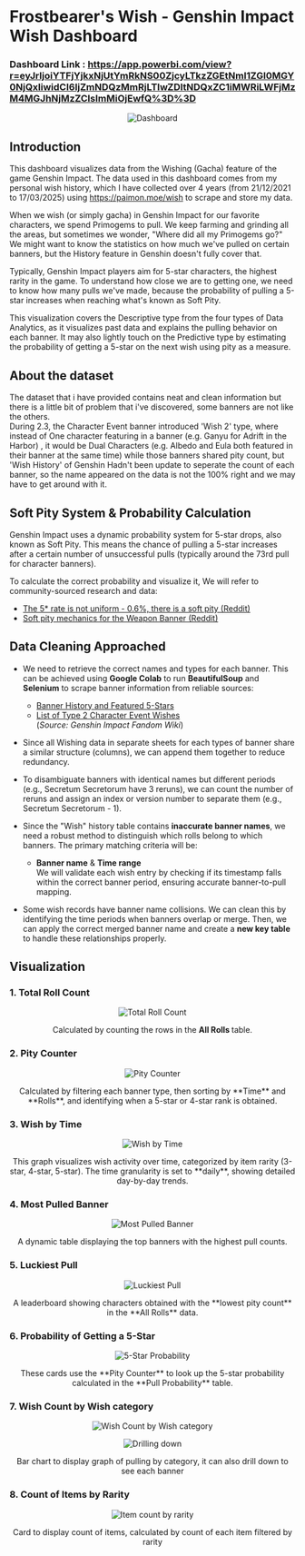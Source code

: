 # Frostbearer's Wish - Genshin Impact Wish Dashboard

### Dashboard Link : https://app.powerbi.com/view?r=eyJrIjoiYTFjYjkxNjUtYmRkNS00ZjcyLTkzZGEtNmI1ZGI0MGY0NjQxIiwidCI6IjZmNDQzMmRjLTIwZDItNDQxZC1iMWRiLWFjMzM4MGJhNjMzZCIsImMiOjEwfQ%3D%3D
<p align="center">
  <img src="https://github.com/user-attachments/assets/6b816186-c02f-4b79-8b22-53094b59e7df" alt="Dashboard" />
</p>


## Introduction

This dashboard visualizes data from the Wishing (Gacha) feature of the game Genshin Impact. The data used in this dashboard comes from my personal wish history, which I have collected over 4 years (from 21/12/2021 to 17/03/2025) using https://paimon.moe/wish to scrape and store my data.

When we wish (or simply gacha) in Genshin Impact for our favorite characters, we spend Primogems to pull. We keep farming and grinding all the areas, but sometimes we wonder, "Where did all my Primogems go?" We might want to know the statistics on how much we've pulled on certain banners, but the History feature in Genshin doesn't fully cover that.

Typically, Genshin Impact players aim for 5-star characters, the highest rarity in the game. To understand how close we are to getting one, we need to know how many pulls we've made, because the probability of pulling a 5-star increases when reaching what's known as Soft Pity.

This visualization covers the Descriptive type from the four types of Data Analytics, as it visualizes past data and explains the pulling behavior on each banner. It may also lightly touch on the Predictive type by estimating the probability of getting a 5-star on the next wish using pity as a measure.

## About the dataset

The dataset that i have provided contains neat and clean information but there is a little bit of problem that i've discovered, some banners are not like the others.   
During 2.3, the Character Event banner introduced 'Wish 2' type, where instead of One character featuring in a banner (e.g. Ganyu for Adrift in the Harbor) , it would be Dual Characters (e.g. Albedo and Eula both featured in their banner at the same time) while those banners shared pity count, but 'Wish History' of Genshin Hadn't been update to seperate the count of each banner, so the name appeared on the data is not the 100% right and we may have to get around with it.

## Soft Pity System & Probability Calculation
Genshin Impact uses a dynamic probability system for 5-star drops, also known as Soft Pity. This means the chance of pulling a 5-star increases after a certain number of unsuccessful pulls (typically around the 73rd pull for character banners).

To calculate the correct probability and visualize it, We will refer to community-sourced research and data:
- [The 5\* rate is not uniform - 0.6%, there is a soft pity (Reddit)](https://www.reddit.com/r/Genshin_Impact/comments/jo9d9d/the_5_rate_is_not_uniform_06_there_is_a_soft_pity/)
- [Soft pity mechanics for the Weapon Banner (Reddit)](https://www.reddit.com/r/Genshin_Impact/comments/1frlf11/what_is_the_soft_pity_for_the_weapon_banner/)


## Data Cleaning Approached

- We need to retrieve the correct names and types for each banner. This can be achieved using **Google Colab** to run **BeautifulSoup** and **Selenium** to scrape banner information from reliable sources:
  - [Banner History and Featured 5-Stars](https://genshin-impact.fandom.com/wiki/Wish/History)  
  - [List of Type 2 Character Event Wishes](https://genshin-impact.fandom.com/wiki/Category:Character_Event_Wishes-2)  
  (*Source: Genshin Impact Fandom Wiki*)

- Since all Wishing data in separate sheets for each types of banner share a similar structure (columns), we can append them together to reduce redundancy.

- To disambiguate banners with identical names but different periods (e.g., Secretum Secretorum have 3 reruns), we can count the number of reruns and assign an index or version number to separate them (e.g., Secretum Secretorum - 1).

- Since the "Wish" history table contains **inaccurate banner names**, we need a robust method to distinguish which rolls belong to which banners. The primary matching criteria will be:
  - **Banner name** & **Time range**  
  We will validate each wish entry by checking if its timestamp falls within the correct banner period, ensuring accurate banner-to-pull mapping.

- Some wish records have banner name collisions. We can clean this by identifying the time periods when banners overlap or merge. Then, we can apply the correct merged banner name and create a **new key table** to handle these relationships properly.

## Visualization
### 1. Total Roll Count
<p align="center">
  <img src="https://github.com/user-attachments/assets/b42b69ac-f193-4941-8103-932f47b165b8" alt="Total Roll Count" />
</p>

<p align="center">
  Calculated by counting the rows in the <b> All Rolls </b> table.
</p>

### 2. Pity Counter
<p align="center">
  <img src="https://github.com/user-attachments/assets/efcb92dd-09f1-4189-bebe-0e82ecbc68ad" alt="Pity Counter" />
</p>

<p align="center">
  Calculated by filtering each banner type, then sorting by **Time** and **Rolls**, and identifying when a 5-star or 4-star rank is obtained.
</p>

### 3. Wish by Time
<p align="center">
  <img src="https://github.com/user-attachments/assets/dc0904fd-bc61-4791-85e2-bef575debe2e" alt="Wish by Time" />
</p>

<p align="center">
  This graph visualizes wish activity over time, categorized by item rarity (3-star, 4-star, 5-star).  
  The time granularity is set to **daily**, showing detailed day-by-day trends.
</p>

### 4. Most Pulled Banner
<p align="center">
  <img src="https://github.com/user-attachments/assets/aa0d30f2-e47f-47e1-8e50-1ac326550206" alt="Most Pulled Banner" />
</p>

<p align="center">
  A dynamic table displaying the top banners with the highest pull counts.
</p>

### 5. Luckiest Pull
<p align="center">
  <img src="https://github.com/user-attachments/assets/e132d42c-a656-47f0-a570-d066e394b5ba" alt="Luckiest Pull" />
</p>

<p align="center">
  A leaderboard showing characters obtained with the **lowest pity count** in the **All Rolls** data.
</p>

### 6. Probability of Getting a 5-Star
<p align="center">
  <img src="https://github.com/user-attachments/assets/2d22ac24-84ee-4300-ad2b-6501ada2b9f6" alt="5-Star Probability" />
</p>

<p align="center">
  These cards use the **Pity Counter** to look up the 5-star probability calculated in the **Pull Probability** table.
</p>

### 7.  Wish Count by Wish category
<p align="center">
  <img src="https://github.com/user-attachments/assets/c60188ad-7631-42af-af47-2c5a773dec68" alt="Wish Count by Wish category" />
</p>
<p align="center">
  <img src="https://github.com/user-attachments/assets/68ee2ab0-346d-4558-a012-81d6315823f8" alt="Drilling down" />
</p>
<p align="center">
  Bar chart to display graph of pulling by category, it can also drill down to see each banner 
</p>

### 8.  Count of Items by Rarity
<p align="center">
  <img src="https://github.com/user-attachments/assets/33610f27-cc07-4fa4-9ca3-6f4396bb965c" alt="Item count by rarity" />
</p>
<p align="center">
  Card to display count of items, calculated by count of each item filtered by rarity
</p>



